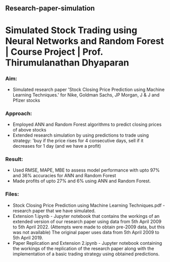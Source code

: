 ## Research-paper-simulation
# Simulated Stock Trading using Neural Networks and Random Forest | Course Project | Prof. Thirumulanathan Dhyaparan

### Aim:

* Simulated research paper 'Stock Closing Price Prediction using Machine Learning Techniques.' for Nike, Goldman Sachs, JP Morgan, J & J and Pfizer stocks

### Approach:

* Employed ANN and Random Forest algorithms to predict closing prices of above stocks
* Extended research simulation by using predictions to trade using strategy: 'buy if the price rises for 4 consecutive days, sell if it decreases for 1 day (and we have a profit)

### Result:

* Used RMSE, MAPE, MBE to assess model performance with upto 97% and 36% accuracies for ANN and Random Forest
* Made profits of upto 27% and 6% using ANN and Random Forest.

### Files: 
* Stock Closing Price Prediction using Machine Learning Techniques.pdf - research paper that we have simulated.
* Extension 1.ipynb - Jupyter notebook that contains the workings of an extended version of our research paper using data from 5th April 2009 to 5th April 2022. (Attempts were made to obtain pre-2009 data, but this was not available) The original paper uses data from 5th April 2009 to 5th April 2019.
* Paper Replication and Extension 2.ipynb - Jupyter notebook containing the workings of the replication of the research paper along with the implementation of a basic trading strategy using obtained predictions.
